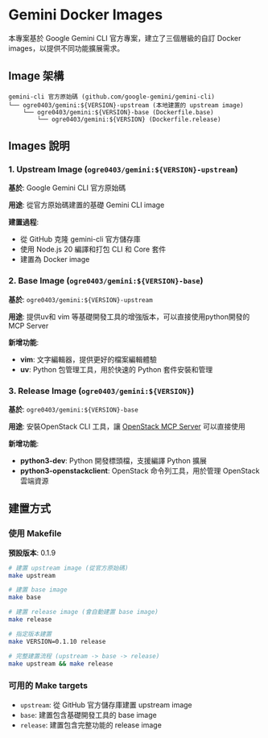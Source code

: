 # Gemini Docker Images

本專案基於 Google Gemini CLI 官方專案，建立了三個層級的自訂 Docker images，以提供不同功能擴展需求。

## Image 架構

```
gemini-cli 官方原始碼 (github.com/google-gemini/gemini-cli)
└── ogre0403/gemini:${VERSION}-upstream (本地建置的 upstream image)
    └── ogre0403/gemini:${VERSION}-base (Dockerfile.base)
        └── ogre0403/gemini:${VERSION} (Dockerfile.release)
```

## Images 說明

### 1. Upstream Image (`ogre0403/gemini:${VERSION}-upstream`)

**基於**: Google Gemini CLI 官方原始碼

**用途**: 從官方原始碼建置的基礎 Gemini CLI image

**建置過程**:
- 從 GitHub 克隆 gemini-cli 官方儲存庫
- 使用 Node.js 20 編譯和打包 CLI 和 Core 套件
- 建置為 Docker image

### 2. Base Image (`ogre0403/gemini:${VERSION}-base`)

**基於**: `ogre0403/gemini:${VERSION}-upstream`

**用途**: 提供uv和 vim 等基礎開發工具的增強版本，可以直接使用python開發的MCP Server

**新增功能**:
- **vim**: 文字編輯器，提供更好的檔案編輯體驗
- **uv**: Python 包管理工具，用於快速的 Python 套件安裝和管理


### 3. Release Image (`ogre0403/gemini:${VERSION}`)

**基於**: `ogre0403/gemini:${VERSION}-base`

**用途**: 安裝OpenStack CLI 工具，讓 [OpenStack MCP Server](https://github.com/ogre0403/simple-openstack-mcp) 可以直接使用

**新增功能**:
- **python3-dev**: Python 開發標頭檔，支援編譯 Python 擴展
- **python3-openstackclient**: OpenStack 命令列工具，用於管理 OpenStack 雲端資源

## 建置方式

### 使用 Makefile

**預設版本**: 0.1.9

```bash
# 建置 upstream image (從官方原始碼)
make upstream

# 建置 base image
make base

# 建置 release image (會自動建置 base image)
make release

# 指定版本建置
make VERSION=0.1.10 release

# 完整建置流程 (upstream -> base -> release)
make upstream && make release
```

### 可用的 Make targets

- `upstream`: 從 GitHub 官方儲存庫建置 upstream image
- `base`: 建置包含基礎開發工具的 base image
- `release`: 建置包含完整功能的 release image



